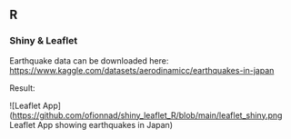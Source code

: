 ## R

### Shiny & Leaflet

Earthquake data can be downloaded here: https://www.kaggle.com/datasets/aerodinamicc/earthquakes-in-japan


Result:

![Leaflet App](https://github.com/ofionnad/shiny_leaflet_R/blob/main/leaflet_shiny.png Leaflet App showing earthquakes in Japan)
